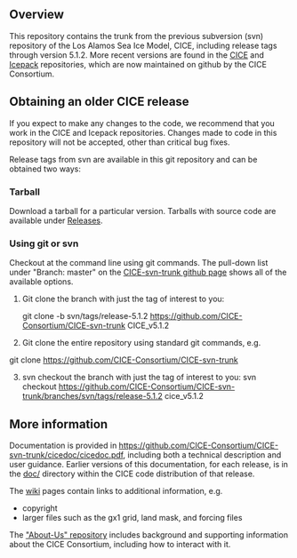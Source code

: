 ## Overview

This repository contains the trunk from the previous subversion (svn) repository of the Los Alamos Sea Ice Model, CICE, including release tags through version 5.1.2. 
More recent versions are found in the [CICE](https://github.com/CICE-Consortium/CICE) and [Icepack](https://github.com/CICE-Consortium/Icepack) repositories, which are now maintained on github by the CICE Consortium.  

## Obtaining an older CICE release

If you expect to make any changes to the code, we recommend that you work in the CICE and Icepack repositories.  Changes made to code in this repository will not be accepted, other than critical bug fixes.

Release tags from svn are available in this git repository and can be obtained two ways:
### Tarball
Download a tarball for a particular version. Tarballs with source code are available under [Releases](https://github.com/CICE-Consortium/CICE-svn-trunk/releases).

### Using git or svn
Checkout at the command line using git commands. The pull-down list under "Branch: master" on the [CICE-svn-trunk github page](https://github.com/CICE-Consortium/CICE-svn-trunk) shows all of the available options.

1. Git clone the branch with just the tag of interest to you:

   git clone -b svn/tags/release-5.1.2 https://github.com/CICE-Consortium/CICE-svn-trunk CICE_v5.1.2

2. Git clone the entire repository using standard git commands, e.g.

  git clone https://github.com/CICE-Consortium/CICE-svn-trunk

3. svn checkout the branch with just the tag of interest to you:
  svn checkout https://github.com/CICE-Consortium/CICE-svn-trunk/branches/svn/tags/release-5.1.2 cice_v5.1.2   

## More information

Documentation is provided in https://github.com/CICE-Consortium/CICE-svn-trunk/cicedoc/cicedoc.pdf, including both a technical description and user guidance.
Earlier versions of this documentation, for each release, is in the [doc/](https://github.com/CICE-Consortium/CICE-svn-trunk/cice/doc/) directory within the CICE code distribution of that release.

The [wiki](https://github.com/CICE-Consortium/CICE-svn-trunk/wiki) pages contain links to additional information, e.g.    
- copyright 
- larger files such as the gx1 grid, land mask, and forcing files

The ["About-Us" repository](https://github.com/CICE-Consortium/About-Us) includes background and supporting information about the CICE Consortium, including how to interact with it.    
